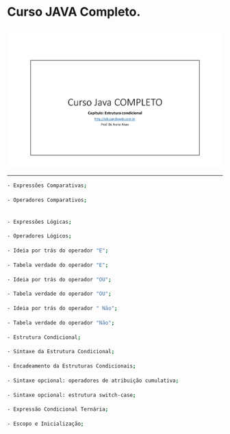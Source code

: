 # Curso JAVA Completo.

###

<div align="center">
<img width="1212" alt="Screen Shot 2022-07-21 at 22 39 08" src="https://github.com/MaiaraSanto/Curso-JAVA/blob/main/Java.jpg">
 </div>
 
 ***

```bash
- Expressões Comparativas;

- Operadores Comparativos;


- Expressões Lógicas;

- Operadores Lógicos;

- Ideia por trás do operador "E";

- Tabela verdade do operador "E";

- Ideia por trás do operador "OU";

- Tabela verdade do operador "OU";

- Ideia por trás do operador " Não";

- Tabela verdade do operador "Não";

- Estrutura Condicional;

- Síntaxe da Estrutura Condicional;

- Encadeamento da Estruturas Condicionais;

- Sintaxe opcional: operadores de atribuição cumulativa;

- Sintaxe opcional: estrutura switch-case;

- Expressão Condicional Ternária;

- Escopo e Inicialização;
```



